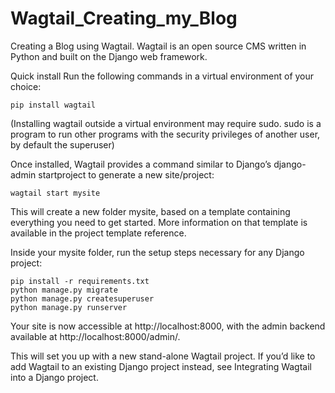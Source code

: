 # Wagtail_Creating_my_Blog
Creating a Blog using Wagtail. Wagtail is an open source CMS written in Python and built on the Django web framework.


Quick install
Run the following commands in a virtual environment of your choice:

```
pip install wagtail
```

(Installing wagtail outside a virtual environment may require sudo. sudo is a program to run other programs with the security privileges of another user, by default the superuser)

Once installed, Wagtail provides a command similar to Django’s django-admin startproject to generate a new site/project:
```
wagtail start mysite
```
This will create a new folder mysite, based on a template containing everything you need to get started. More information on that template is available in the project template reference.

Inside your mysite folder, run the setup steps necessary for any Django project:

```
pip install -r requirements.txt
python manage.py migrate
python manage.py createsuperuser
python manage.py runserver
```
Your site is now accessible at http://localhost:8000, with the admin backend available at http://localhost:8000/admin/.

This will set you up with a new stand-alone Wagtail project. If you’d like to add Wagtail to an existing Django project instead, see Integrating Wagtail into a Django project.

